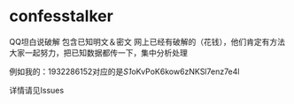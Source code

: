 # confesstalker
QQ坦白说破解
包含已知明文＆密文
网上已经有破解的（花钱），他们肯定有方法
大家一起努力，把已知数据都传一下，集中分析处理


例如我的：1932286152对应的是*S1*oKvPoK6kow6zNKSl7enz7e4l

详情请见Issues


